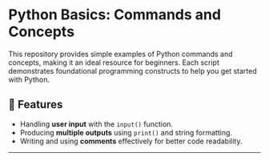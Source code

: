 # Python Basics: Commands and Concepts

This repository provides simple examples of Python commands and concepts, making it an ideal resource for beginners. Each script demonstrates foundational programming constructs to help you get started with Python.

## 🐍 Features
- Handling **user input** with the `input()` function.
- Producing **multiple outputs** using `print()` and string formatting.
- Writing and using **comments** effectively for better code readability.

---

